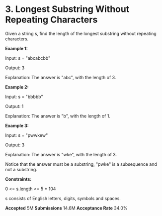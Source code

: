 # **3. Longest Substring Without Repeating Characters**


Given a string s, find the length of the longest substring without repeating characters.


**Example 1:**

Input: s = "abcabcbb"

Output: 3

Explanation: The answer is "abc", with the length of 3.


**Example 2:**

Input: s = "bbbbb"

Output: 1

Explanation: The answer is "b", with the length of 1.


**Example 3:**

Input: s = "pwwkew"

Output: 3

Explanation: The answer is "wke", with the length of 3.


Notice that the answer must be a substring, "pwke" is a subsequence and not a substring.
 

**Constraints:**

0 <= s.length <= 5 * 104

s consists of English letters, digits, symbols and spaces.

**Accepted**
5M
**Submissions**
14.6M
**Acceptance Rate**
34.0%
